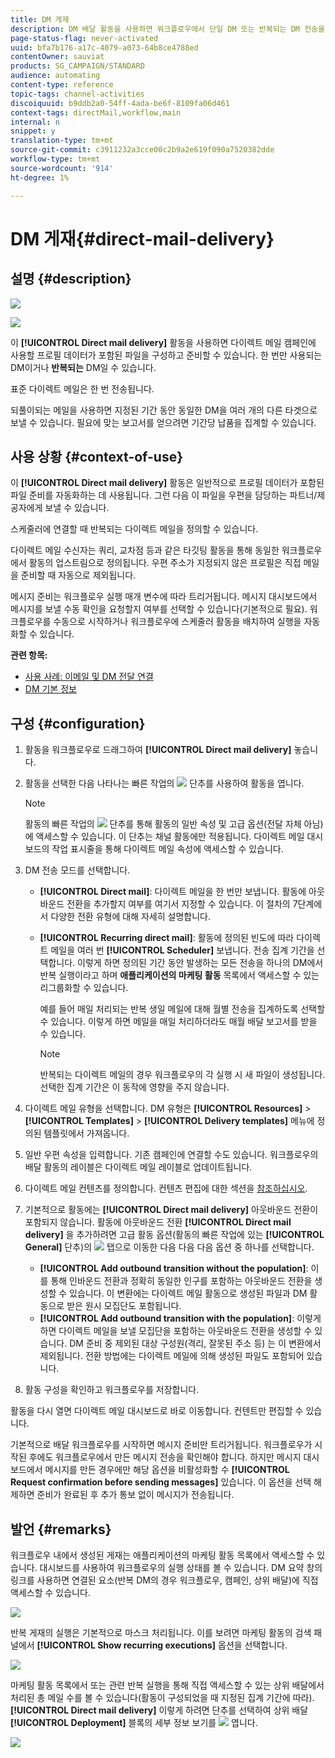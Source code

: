 ```yaml
---
title: DM 게재
description: DM 배달 활동을 사용하면 워크플로우에서 단일 DM 또는 반복되는 DM 전송을 구성할 수 있습니다.
page-status-flag: never-activated
uuid: bfa7b176-a17c-4079-a073-64b8ce4788ed
contentOwner: sauviat
products: SG_CAMPAIGN/STANDARD
audience: automating
content-type: reference
topic-tags: channel-activities
discoiquuid: b9ddb2a0-54ff-4ada-be6f-8109fa06d461
context-tags: directMail,workflow,main
internal: n
snippet: y
translation-type: tm+mt
source-git-commit: c3911232a3cce00c2b9a2e619f090a7520382dde
workflow-type: tm+mt
source-wordcount: '914'
ht-degree: 1%

---
```



# DM 게재{#direct-mail-delivery}

## 설명 {#description}

![](assets/paper.png)

![](assets/recurrentpaper.png)

이 **[!UICONTROL Direct mail delivery]** 활동을 사용하면 다이렉트 메일 캠페인에 사용할 프로필 데이터가 포함된 파일을 구성하고 준비할 수 있습니다. 한 번만 사용되는 DM이거나 **반복되는** DM일 수 있습니다.

표준 다이렉트 메일은 한 번 전송됩니다.

되풀이되는 메일을 사용하면 지정된 기간 동안 동일한 DM을 여러 개의 다른 타겟으로 보낼 수 있습니다. 필요에 맞는 보고서를 얻으려면 기간당 납품을 집계할 수 있습니다.

## 사용 상황 {#context-of-use}

이 **[!UICONTROL Direct mail delivery]** 활동은 일반적으로 프로필 데이터가 포함된 파일 준비를 자동화하는 데 사용됩니다. 그런 다음 이 파일을 우편을 담당하는 파트너/제공자에게 보낼 수 있습니다.

스케줄러에 연결할 때 반복되는 다이렉트 메일을 정의할 수 있습니다.

다이렉트 메일 수신자는 쿼리, 교차점 등과 같은 타깃팅 활동을 통해 동일한 워크플로우에서 활동의 업스트림으로 정의됩니다. 우편 주소가 지정되지 않은 프로필은 직접 메일을 준비할 때 자동으로 제외됩니다.

메시지 준비는 워크플로우 실행 매개 변수에 따라 트리거됩니다. 메시지 대시보드에서 메시지를 보낼 수동 확인을 요청할지 여부를 선택할 수 있습니다(기본적으로 필요). 워크플로우를 수동으로 시작하거나 워크플로우에 스케줄러 활동을 배치하여 실행을 자동화할 수 있습니다.

**관련 항목:**

* [사용 사례: 이메일 및 DM 전달 연결](../../automating/using/coupling-email-direct-mail.md)
* [DM 기본 정보](../../channels/using/about-direct-mail.md)

## 구성 {#configuration}

1. 활동을 워크플로우로 드래그하여 **[!UICONTROL Direct mail delivery]** 놓습니다.
1. 활동을 선택한 다음 나타나는 빠른 작업의 ![](assets/edit_darkgrey-24px.png) 단추를 사용하여 활동을 엽니다.

   >[!NOTE]
   >
   >활동의 빠른 작업의 ![](assets/dlv_activity_params-24px.png) 단추를 통해 활동의 일반 속성 및 고급 옵션(전달 자체 아님)에 액세스할 수 있습니다. 이 단추는 채널 활동에만 적용됩니다. 다이렉트 메일 대시보드의 작업 표시줄을 통해 다이렉트 메일 속성에 액세스할 수 있습니다.

1. DM 전송 모드를 선택합니다.

   * **[!UICONTROL Direct mail]**: 다이렉트 메일을 한 번만 보냅니다. 활동에 아웃바운드 전환을 추가할지 여부를 여기서 지정할 수 있습니다. 이 절차의 7단계에서 다양한 전환 유형에 대해 자세히 설명합니다.
   * **[!UICONTROL Recurring direct mail]**: 활동에 정의된 빈도에 따라 다이렉트 메일을 여러 번 **[!UICONTROL Scheduler]** 보냅니다. 전송 집계 기간을 선택합니다. 이렇게 하면 정의된 기간 동안 발생하는 모든 전송을 하나의 DM에서 반복 실행이라고 하며 **애플리케이션의 마케팅 활동** 목록에서 액세스할 수 있는 리그룹화할 수 있습니다.

      예를 들어 매일 처리되는 반복 생일 메일에 대해 월별 전송을 집계하도록 선택할 수 있습니다. 이렇게 하면 메일을 매일 처리하더라도 매월 배달 보고서를 받을 수 있습니다.

      >[!NOTE]
      >
      >반복되는 다이렉트 메일의 경우 워크플로우의 각 실행 시 새 파일이 생성됩니다. 선택한 집계 기간은 이 동작에 영향을 주지 않습니다.

1. 다이렉트 메일 유형을 선택합니다. DM 유형은 **[!UICONTROL Resources]** > **[!UICONTROL Templates]** > **[!UICONTROL Delivery templates]** 메뉴에 정의된 템플릿에서 가져옵니다.
1. 일반 우편 속성을 입력합니다. 기존 캠페인에 연결할 수도 있습니다. 워크플로우의 배달 활동의 레이블은 다이렉트 메일 레이블로 업데이트됩니다.
1. 다이렉트 메일 컨텐츠를 정의합니다. 컨텐츠 편집에 대한 섹션을 [참조하십시오](../../designing/using/personalization.md).
1. 기본적으로 활동에는 **[!UICONTROL Direct mail delivery]** 아웃바운드 전환이 포함되지 않습니다. 활동에 아웃바운드 전환 **[!UICONTROL Direct mail delivery]** 을 추가하려면 고급 활동 옵션(활동의 빠른 작업에 있는 **[!UICONTROL General]** 단추)의 ![](assets/dlv_activity_params-24px.png) 탭으로 이동한 다음 다음 다음 옵션 중 하나를 선택합니다.

   * **[!UICONTROL Add outbound transition without the population]**: 이를 통해 인바운드 전환과 정확히 동일한 인구를 포함하는 아웃바운드 전환을 생성할 수 있습니다. 이 변환에는 다이렉트 메일 활동으로 생성된 파일과 DM 활동으로 받은 원시 모집단도 포함됩니다.
   * **[!UICONTROL Add outbound transition with the population]**: 이렇게 하면 다이렉트 메일을 보낼 모집단을 포함하는 아웃바운드 전환을 생성할 수 있습니다. DM 준비 중 제외된 대상 구성원(격리, 잘못된 주소 등) 는 이 변환에서 제외됩니다. 전환 방법에는 다이렉트 메일에 의해 생성된 파일도 포함되어 있습니다.

1. 활동 구성을 확인하고 워크플로우를 저장합니다.

활동을 다시 열면 다이렉트 메일 대시보드로 바로 이동합니다. 컨텐트만 편집할 수 있습니다.

기본적으로 배달 워크플로우를 시작하면 메시지 준비만 트리거됩니다. 워크플로우가 시작된 후에도 워크플로우에서 만든 메시지 전송을 확인해야 합니다. 하지만 메시지 대시보드에서 메시지를 만든 경우에만 해당 옵션을 비활성화할 수 **[!UICONTROL Request confirmation before sending messages]** 있습니다. 이 옵션을 선택 해제하면 준비가 완료된 후 추가 통보 없이 메시지가 전송됩니다.

## 발언 {#remarks}

워크플로우 내에서 생성된 게재는 애플리케이션의 마케팅 활동 목록에서 액세스할 수 있습니다. 대시보드를 사용하여 워크플로우의 실행 상태를 볼 수 있습니다. DM 요약 창의 링크를 사용하면 연결된 요소(반복 DM의 경우 워크플로우, 캠페인, 상위 배달)에 직접 액세스할 수 있습니다.

![](assets/wkf_display_parent_elements_direct_mail.png)

반복 게재의 실행은 기본적으로 마스크 처리됩니다. 이를 보려면 마케팅 활동의 검색 패널에서 **[!UICONTROL Show recurring executions]** 옵션을 선택합니다.

![](assets/wkf_display_recurrent_executions_direct_mail.png)

마케팅 활동 목록에서 또는 관련 반복 실행을 통해 직접 액세스할 수 있는 상위 배달에서 처리된 총 메일 수를 볼 수 있습니다(활동이 구성되었을 때 지정된 집계 기간에 따라). **[!UICONTROL Direct mail delivery]** 이렇게 하려면 단추를 선택하여 상위 배달 **[!UICONTROL Deployment]** 블록의 세부 정보 보기를 ![](assets/wkf_dlv_detail_button.png) 엽니다.

![](assets/wkf_display_recurrent_executions_3_direct_mail.png)

